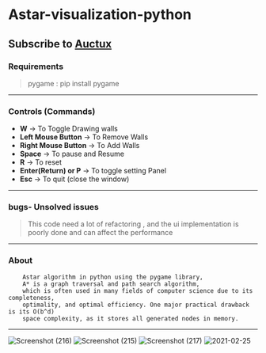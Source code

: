 # Astar-visualization-python
## Subscribe to [Auctux](https://www.youtube.com/channel/UCjPk9YDheKst1FlAf_KSpyA)
### Requirements
> pygame : pip install pygame
---
### Controls (Commands)
- **W**                   -> To Toggle Drawing walls
- **Left Mouse Button**   -> To Remove Walls
- **Right Mouse Button**  -> To Add Walls
- **Space**               -> To pause and Resume
- **R**                   -> To reset
- **Enter(Return) or P**  -> To toggle setting Panel
- **Esc**                 -> To quit (close the window)
---
### bugs- Unsolved issues
>This code need a lot of refactoring , 
 and the ui implementation is poorly done and can affect the performance
---
### About
        Astar algorithm in python using the pygame library, 
        A* is a graph traversal and path search algorithm, 
        which is often used in many fields of computer science due to its completeness, 
        optimality, and optimal efficiency. One major practical drawback is its O(b^d) 
        space complexity, as it stores all generated nodes in memory.
---
![Screenshot (216)](https://user-images.githubusercontent.com/48150537/135752498-794ab0b8-8692-497a-a88d-ed3cb5badc3a.png)
![Screenshot (215)](https://user-images.githubusercontent.com/48150537/135752383-a12efec8-ac03-479d-87cb-be31bd02a5c7.png)
![Screenshot (217)](https://user-images.githubusercontent.com/48150537/135753298-61e632be-b662-4f4c-84b9-653e2da5f7de.png)
![2021-02-25](https://user-images.githubusercontent.com/48150537/109139002-01d2a280-7781-11eb-9a38-4968416b5969.png)

